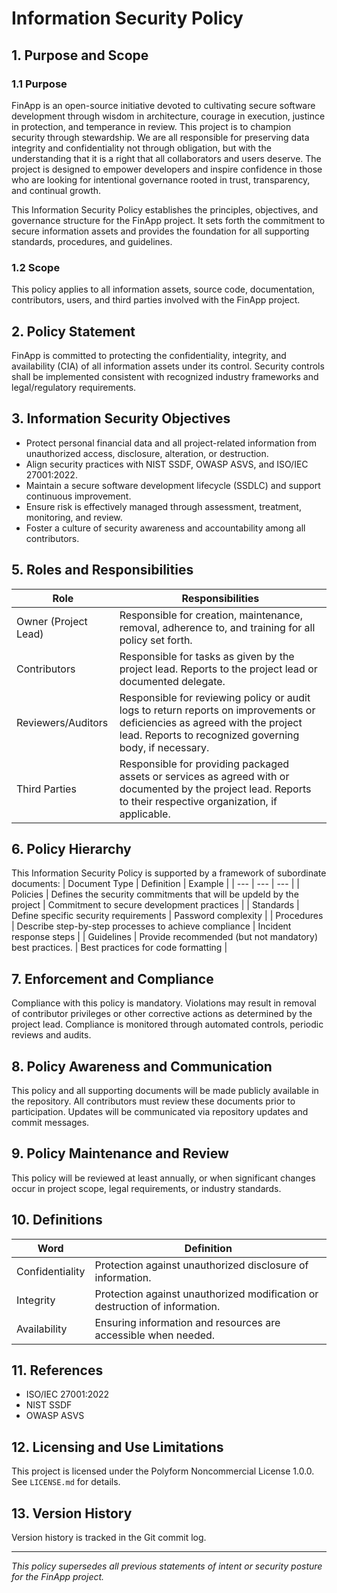 # Information Security Policy

## 1. Purpose and Scope

### 1.1 Purpose
FinApp is an open-source initiative devoted to cultivating secure software development through wisdom in architecture, courage in execution, justince in protection, and temperance in review. This project is to champion security through stewardship. We are all responsible for preserving data integrity and confidentiality not through obligation, but with the understanding that it is a right that all collaborators and users deserve. The project is designed to empower developers and inspire confidence in those who are looking for intentional governance rooted in trust, transparency, and continual growth.

This Information Security Policy establishes the principles, objectives, and governance structure for the FinApp project. It sets forth the commitment to secure information assets and provides the foundation for all supporting standards, procedures, and guidelines.

### 1.2 Scope
This policy applies to all information assets, source code, documentation, contributors, users, and third parties involved with the FinApp project.

## 2. Policy Statement
FinApp is committed to protecting the confidentiality, integrity, and availability (CIA) of all information assets under its control. Security controls shall be implemented consistent with recognized industry frameworks and legal/regulatory requirements.

## 3. Information Security Objectives
- Protect personal financial data and all project-related information from unauthorized access, disclosure, alteration, or destruction.
- Align security practices with NIST SSDF, OWASP ASVS, and ISO/IEC 27001:2022.
- Maintain a secure software development lifecycle (SSDLC) and support continuous improvement.
- Ensure risk is effectively managed through assessment, treatment, monitoring, and review.
- Foster a culture of security awareness and accountability among all contributors.

## 5. Roles and Responsibilities
| Role | Responsibilities |
| --- | --- |
| Owner (Project Lead) | Responsible for creation, maintenance, removal, adherence to, and training for all policy set forth. |
| Contributors | Responsible for tasks as given by the project lead. Reports to the project lead or documented delegate. |
| Reviewers/Auditors | Responsible for reviewing policy or audit logs to return reports on improvements or deficiencies as agreed with the project lead. Reports to recognized governing body, if necessary. |
| Third Parties | Responsible for providing packaged assets or services as agreed with or documented by the project lead. Reports to their respective organization, if applicable. |

## 6. Policy Hierarchy
This Information Security Policy is supported by a framework of subordinate documents:
| Document Type | Definition | Example |
| --- | --- | --- |
| Policies | Defines the security commitments that will be updeld by the project | Commitment to secure development practices |
| Standards | Define specific security requirements | Password complexity |
| Procedures | Describe step-by-step processes to achieve compliance | Incident response steps |
| Guidelines | Provide recommended (but not mandatory) best practices. | Best practices for code formatting | 

## 7. Enforcement and Compliance
Compliance with this policy is mandatory. Violations may result in removal of contributor privileges or other corrective actions as determined by the project lead. Compliance is monitored through automated controls, periodic reviews and audits.

## 8. Policy Awareness and Communication
This policy and all supporting documents will be made publicly available in the repository. All contributors must review these documents prior to participation. Updates will be communicated via repository updates and commit messages.

## 9. Policy Maintenance and Review
This policy will be reviewed at least annually, or when significant changes occur in project scope, legal requirements, or industry standards.

## 10. Definitions
| Word | Definition |
| --- | --- |
| Confidentiality | Protection against unauthorized disclosure of information. |
| Integrity | Protection against unauthorized modification or destruction of information. |
| Availability | Ensuring information and resources are accessible when needed. |

## 11. References
- ISO/IEC 27001:2022 
- NIST SSDF
- OWASP ASVS

## 12. Licensing and Use Limitations
This project is licensed under the Polyform Noncommercial License 1.0.0. See `LICENSE.md` for details.

## 13. Version History
Version history is tracked in the Git commit log.

---

*This policy supersedes all previous statements of intent or security posture for the FinApp project.*
